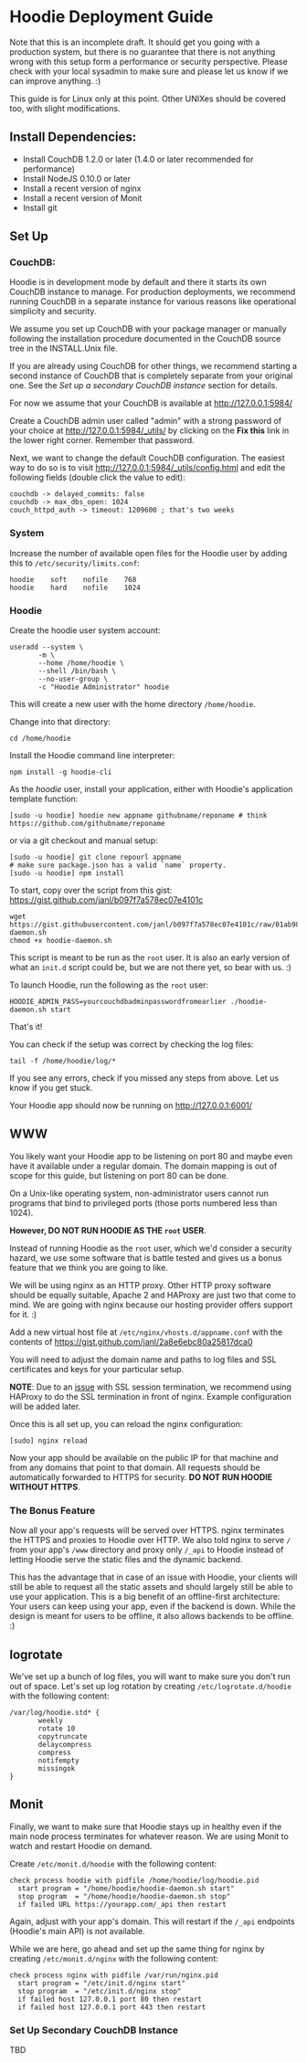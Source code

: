 # Hoodie Deployment Guide

Note that this is an incomplete draft. It should get you going with a production system, but there is no guarantee that there is not anything wrong with this setup form a performance or security perspective. Please check with your local sysadmin to make sure and please let us know if we can improve anything. :)

This guide is for Linux only at this point. Other UNIXes should be covered too, with slight modifications.

## Install Dependencies:

 - Install CouchDB 1.2.0 or later (1.4.0 or later recommended for performance)
 - Install NodeJS 0.10.0 or later
 - Install a recent version of nginx
 - Install a recent version of Monit
 - Install git

## Set Up

### CouchDB:

Hoodie is in development mode by default and there it starts its own CouchDB instance to manage. For production deployments, we recommend running CouchDB in a separate instance for various reasons like operational simplicity and security.

We assume you set up CouchDB with your package manager or manually following the installation procedure documented in the CouchDB source tree in the INSTALL.Unix file.

If you are already using CouchDB for other things, we recommend starting a second instance of CouchDB that is completely separate from your original one. See the *Set up a secondary CouchDB instance* section for details.

For now we assume that your CouchDB is available at http://127.0.0.1:5984/

Create a CouchDB admin user called "admin" with a strong password of your choice at http://127.0.0.1:5984/_utils/ by clicking on the **Fix this** link in the lower right corner. Remember that password.

Next, we want to change the default CouchDB configuration. The easiest way to do so is to visit http://127.0.0.1:5984/_utils/config.html and edit the following fields (double click the value to edit):

```
couchdb -> delayed_commits: false
couchdb -> max_dbs_open: 1024
couch_httpd_auth -> timeout: 1209600 ; that's two weeks
```

### System

Increase the number of available open files for the Hoodie user by adding this to `/etc/security/limits.conf`:

```
hoodie    soft    nofile    768
hoodie    hard    nofile    1024
```

### Hoodie

Create the hoodie user system account:

```
useradd --system \
       -m \
       --home /home/hoodie \
       --shell /bin/bash \
       --no-user-group \
       -c "Hoodie Administrator" hoodie
```

This will create a new user with the home directory `/home/hoodie`.

Change into that directory:

```
cd /home/hoodie
```

Install the Hoodie command line interpreter:

```
npm install -g hoodie-cli
```

As the *hoodie* user, install your application, either with Hoodie's application template function:

```
[sudo -u hoodie] hoodie new appname githubname/reponame # think https://github.com/githubname/reponame
```

or via a git checkout and manual setup:

```
[sudo -u hoodie] git clone repourl appname
# make sure package.json has a valid `name` property.
[sudo -u hoodie] npm install
```

To start, copy over the script from this gist: https://gist.github.com/janl/b097f7a578ec07e4101c

```
wget https://gist.githubusercontent.com/janl/b097f7a578ec07e4101c/raw/01ab9816f64660075e6fe9e5a787545097f22da8/hoodie-daemon.sh
chmod +x hoodie-daemon.sh
```

This script is meant to be run as the `root` user. It is also an early version of what an `init.d` script could be, but we are not there yet, so bear with us. :)

To launch Hoodie, run the following as the `root` user:

```
HOODIE_ADMIN_PASS=yourcouchdbadminpasswordfromearlier ./hoodie-daemon.sh start
```

That's it!

You can check if the setup was correct by checking the log files:

```
tail -f /home/hoodie/log/*
```

If you see any errors, check if you missed any steps from above. Let us know if you get stuck.

Your Hoodie app should now be running on http://127.0.0.1:6001/


## WWW

You likely want your Hoodie app to be listening on port 80 and maybe even have it available under a regular domain. The domain mapping is out of scope for this guide, but listening on port 80 can be done.

On a Unix-like operating system, non-administrator users cannot run programs that bind to privileged ports (those ports numbered less than 1024).

**However, DO NOT RUN HOODIE AS THE `root` USER**.

Instead of running Hoodie as the `root` user, which we'd consider a security hazard,  we use some software that is battle tested and gives us a bonus feature that we think you are going to like.

We will be using nginx as an HTTP proxy. Other HTTP proxy software should be equally suitable, Apache 2 and HAProxy are just two that come to mind. We are going with nginx because our hosting provider offers support for it. :)

Add a new virtual host file at `/etc/nginx/vhosts.d/appname.conf` with the contents of https://gist.github.com/janl/2a8e6ebc80a25817dca0

You will need to adjust the domain name and paths to log files and SSL certificates and keys for your particular setup.

**NOTE**: Due to an [issue](https://www.ruby-forum.com/topic/4412004) with SSL session termination, we recommend using HAProxy to do the SSL termination in front of nginx. Example configuration will be added later.

Once this is all set up, you can reload the nginx configuration:

```
[sudo] nginx reload
```

Now your app should be available on the public IP for that machine and from any domains that point to that domain. All requests should be automatically forwarded to HTTPS for security. **DO NOT RUN HOODIE WITHOUT HTTPS**.

### The Bonus Feature

Now all your app's requests will be served over HTTPS. nginx terminates the HTTPS and proxies to Hoodie over HTTP. We also told nginx to serve `/` from your app's `/www` directory and proxy only `/_api` to Hoodie instead of letting Hoodie serve the static files and the dynamic backend.

This has the advantage that in case of an issue with Hoodie, your clients will still be able to request all the static assets and should largely still be able to use your application. This is a big benefit of an offline-first architecture: Your users can keep using your app, even if the backend is down. While the design is meant for users to be offline, it also allows backends to be offline. :)

## logrotate

We've set up a bunch of log files, you will want to make sure you don't run out of space. Let's set up log rotation by creating `/etc/logrotate.d/hoodie` with the following content:

```
/var/log/hoodie.std* {
       weekly
       rotate 10
       copytruncate
       delaycompress
       compress
       notifempty
       missingok
}
```

## Monit

Finally, we want to make sure that Hoodie stays up in healthy even if the main node process terminates for whatever reason. We are using Monit to watch and restart Hoodie on demand.

Create `/etc/monit.d/hoodie` with the following content:
```
check process hoodie with pidfile /home/hoodie/log/hoodie.pid
  start program = "/home/hoodie/hoodie-daemon.sh start"
  stop program  = "/home/hoodie/hoodie-daemon.sh stop"
  if failed URL https://yourapp.com/_api then restart
```

Again, adjust with your app's domain. This will restart if the `/_api` endpoints (Hoodie's main API) is not available.

While we are here, go ahead and set up the same thing for nginx by creating `/etc/monit.d/nginx` with the following content:

```
check process nginx with pidfile /var/run/nginx.pid
  start program = "/etc/init.d/nginx start"
  stop program  = "/etc/init.d/nginx stop"
  if failed host 127.0.0.1 port 80 then restart
  if failed host 127.0.0.1 port 443 then restart
```

### Set Up Secondary CouchDB Instance

TBD
